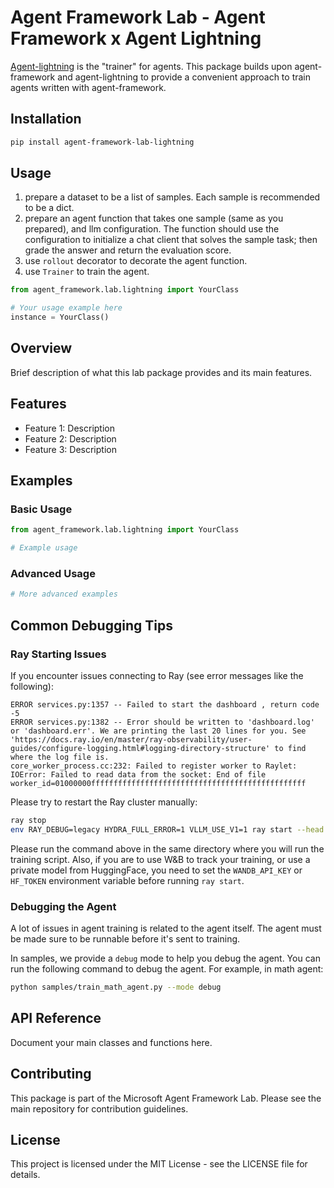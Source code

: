 # Agent Framework Lab - Agent Framework x Agent Lightning

[Agent-lightning](https://github.com/microsoft/agent-lightning) is the "trainer" for agents. This package builds upon agent-framework and agent-lightning to provide a convenient approach to train agents written with agent-framework.

## Installation

```bash
pip install agent-framework-lab-lightning
```

## Usage

1. prepare a dataset to be a list of samples. Each sample is recommended to be a dict.
2. prepare an agent function that takes one sample (same as you prepared), and llm configuration.  The function should use the configuration to initialize a chat client that solves the sample task; then grade the answer and return the evaluation score.
3. use `rollout` decorator to decorate the agent function.
4. use `Trainer` to train the agent.

```python
from agent_framework.lab.lightning import YourClass

# Your usage example here
instance = YourClass()
```

## Overview

Brief description of what this lab package provides and its main features.

## Features

- Feature 1: Description
- Feature 2: Description
- Feature 3: Description

## Examples

### Basic Usage

```python
from agent_framework.lab.lightning import YourClass

# Example usage
```

### Advanced Usage

```python
# More advanced examples
```

## Common Debugging Tips

### Ray Starting Issues

If you encounter issues connecting to Ray (see error messages like the following):

```
ERROR services.py:1357 -- Failed to start the dashboard , return code -5
ERROR services.py:1382 -- Error should be written to 'dashboard.log' or 'dashboard.err'. We are printing the last 20 lines for you. See 'https://docs.ray.io/en/master/ray-observability/user-guides/configure-logging.html#logging-directory-structure' to find where the log file is.
core_worker_process.cc:232: Failed to register worker to Raylet: IOError: Failed to read data from the socket: End of file worker_id=01000000ffffffffffffffffffffffffffffffffffffffffffffffff
```

Please try to restart the Ray cluster manually:

```bash
ray stop
env RAY_DEBUG=legacy HYDRA_FULL_ERROR=1 VLLM_USE_V1=1 ray start --head --dashboard-host=0.0.0.0
```

Please run the command above in the same directory where you will run the training script. Also, if you are to use W&B to track your training, or use a private model from HuggingFace, you need to set the `WANDB_API_KEY` or `HF_TOKEN` environment variable before running `ray start`.

### Debugging the Agent

A lot of issues in agent training is related to the agent itself. The agent must be made sure to be runnable before it's sent to training.

In samples, we provide a `debug` mode to help you debug the agent. You can run the following command to debug the agent. For example, in math agent:

```bash
python samples/train_math_agent.py --mode debug
```

## API Reference

Document your main classes and functions here.

## Contributing

This package is part of the Microsoft Agent Framework Lab. Please see the main repository for contribution guidelines.

## License

This project is licensed under the MIT License - see the LICENSE file for details.